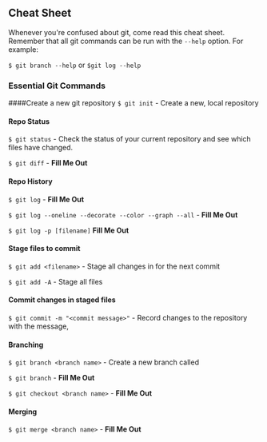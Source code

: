 ## Cheat Sheet

Whenever you're confused about git, come read this cheat sheet. Remember that all git commands can be run with the `--help` option. For example:

`$ git branch --help` or `$git log --help`

### Essential Git Commands

####Create a new git repository
`$ git init` - Create a new, local repository

#### Repo Status
`$ git status` - Check the status of your current repository and see which files have changed.

`$ git diff` - __Fill Me Out__

#### Repo History
`$ git log` - __Fill Me Out__

`$ git log --oneline --decorate --color --graph --all` - __Fill Me Out__

`$ git log -p [filename]` __Fill Me Out__

#### Stage files to commit
`$ git add <filename>` - Stage all changes in <filename> for the next commit

`$ git add -A` - Stage all files

#### Commit changes in staged files
`$ git commit -m "<commit message>"` - Record changes to the repository with the message, <commit message>

#### Branching
`$ git branch <branch name>` - Create a new branch called <branch name>

`$ git branch` - __Fill Me Out__

`$ git checkout <branch name>` - __Fill Me Out__

#### Merging

`$ git merge <branch name>` - __Fill Me Out__
